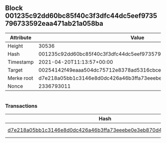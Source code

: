 ## Block 001235c92dd60bc85f40c3f3dfc44dc5eef9735796733592eaa471ab21a058ba

Attribute | Value
--- | ---
Height | 30536
Hash | 001235c92dd60bc85f40c3f3dfc44dc5eef9735796733592eaa471ab21a058ba
Timestamp | 2021-04-20T11:13:57+00:00
Target | 00254142f49eaaa504dc75712e8378ad5316cbcead634704b3734b6271167cc4
Merke root | d7e218a05bb1c3146e8d0dc426a46b3ffa73eeebe0e3eb870d4137dd06da0045
Nonce | 2336793011

```

```

### Transactions

Hash | Amount
--- | ---
[d7e218a05bb1c3146e8d0dc426a46b3ffa73eeebe0e3eb870d4137dd06da0045](d7e218a05bb1c3146e8d0dc426a46b3ffa73eeebe0e3eb870d4137dd06da0045.md) | 10.00000000 SKEPTI 
